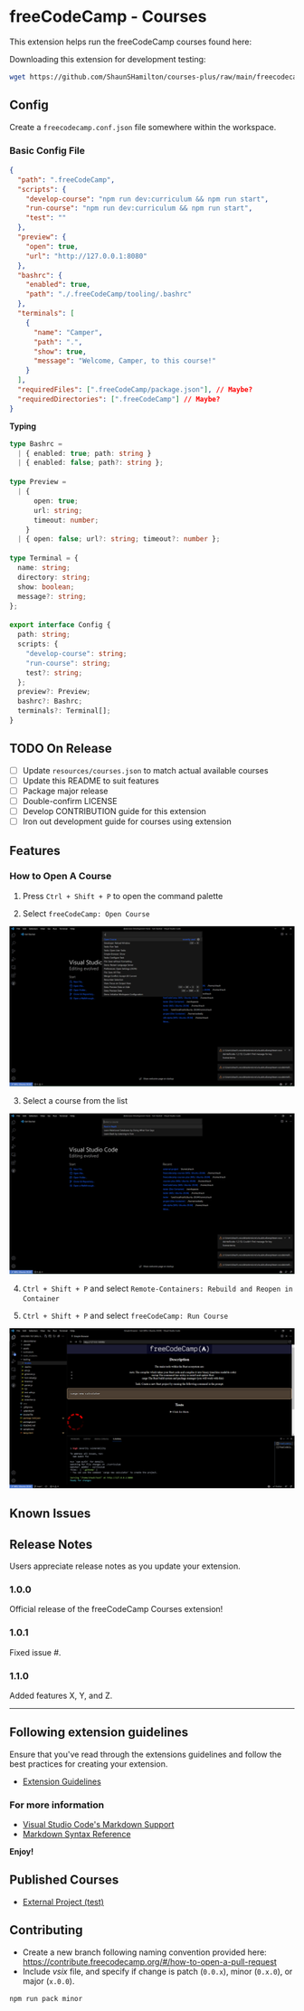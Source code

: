 # freeCodeCamp - Courses

This extension helps run the freeCodeCamp courses found here: []()

Downloading this extension for development testing:

```bash
wget https://github.com/ShaunSHamilton/courses-plus/raw/main/freecodecamp-courses-patch.vsix
```

## Config

Create a `freecodecamp.conf.json` file somewhere within the workspace.

### Basic Config File

```json
{
  "path": ".freeCodeCamp",
  "scripts": {
    "develop-course": "npm run dev:curriculum && npm run start",
    "run-course": "npm run dev:curriculum && npm run start",
    "test": ""
  },
  "preview": {
    "open": true,
    "url": "http://127.0.0.1:8080"
  },
  "bashrc": {
    "enabled": true,
    "path": "./.freeCodeCamp/tooling/.bashrc"
  },
  "terminals": [
    {
      "name": "Camper",
      "path": ".",
      "show": true,
      "message": "Welcome, Camper, to this course!"
    }
  ],
  "requiredFiles": [".freeCodeCamp/package.json"], // Maybe?
  "requiredDirectories": [".freeCodeCamp"] // Maybe?
}
```

**Typing**

```ts
type Bashrc =
  | { enabled: true; path: string }
  | { enabled: false; path?: string };

type Preview =
  | {
      open: true;
      url: string;
      timeout: number;
    }
  | { open: false; url?: string; timeout?: number };

type Terminal = {
  name: string;
  directory: string;
  show: boolean;
  message?: string;
};

export interface Config {
  path: string;
  scripts: {
    "develop-course": string;
    "run-course": string;
    test?: string;
  };
  preview?: Preview;
  bashrc?: Bashrc;
  terminals?: Terminal[];
}
```

## TODO On Release

- [ ] Update `resources/courses.json` to match actual available courses
- [ ] Update this README to suit features
- [ ] Package major release
- [ ] Double-confirm LICENSE
- [ ] Develop CONTRIBUTION guide for this extension
- [ ] Iron out development guide for courses using extension

## Features

### How to Open A Course

1. Press `Ctrl + Shift + P` to open the command palette

2. Select `freeCodeCamp: Open Course`

![Open Course](images/open-course.png)

3. Select a course from the list

![Courses List](images/courses-list.png)

4. `Ctrl + Shift + P` and select `Remote-Containers: Rebuild and Reopen in Container`

5. `Ctrl + Shift + P` and select `freeCodeCamp: Run Course`

![Opening Example Course](images/opening-example-course.png)

<!-- ## Requirements -->

<!-- If you have any requirements or dependencies, add a section describing those and how to install and configure them. -->

<!-- ## Extension Settings

Include if your extension adds any VS Code settings through the `contributes.configuration` extension point.

For example:

This extension contributes the following settings:

- `myExtension.enable`: enable/disable this extension
- `myExtension.thing`: set to `blah` to do something -->

## Known Issues

## Release Notes

Users appreciate release notes as you update your extension.

### 1.0.0

Official release of the freeCodeCamp Courses extension!

### 1.0.1

Fixed issue #.

### 1.1.0

Added features X, Y, and Z.

---

## Following extension guidelines

Ensure that you've read through the extensions guidelines and follow the best practices for creating your extension.

- [Extension Guidelines](https://code.visualstudio.com/api/references/extension-guidelines)

### For more information

- [Visual Studio Code's Markdown Support](http://code.visualstudio.com/docs/languages/markdown)
- [Markdown Syntax Reference](https://help.github.com/articles/markdown-basics/)

**Enjoy!**

## Published Courses

- [External Project (test)](https://github.com/ShaunSHamilton/external-project)

## Contributing

- Create a new branch following naming convention provided here: https://contribute.freecodecamp.org/#/how-to-open-a-pull-request
- Include _vsix_ file, and specify if change is patch (`0.0.x`), minor (`0.x.0`), or major (`x.0.0`).

```bash
npm run pack minor
```
